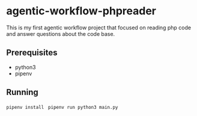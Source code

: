 # agentic-workflow-phpreader
This is my first agentic workflow project that focused on reading php code and answer questions about the code base.
## Prerequisites 
- python3
- pipenv


## Running 
`
pipenv install 
`
`
pipenv run python3 main.py
`
